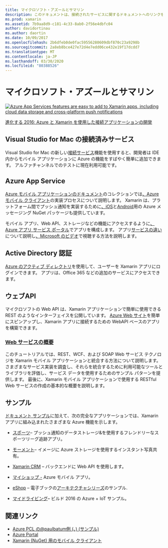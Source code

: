 ```yaml
---
title: マイクロソフト・アズールとサマリン
description: このドキュメントは、接続されたサービスに関するドキュメントへのリンクを使用して、Visual Studio での接続済みサービス、Azure モバイル アプリ、アクティブ ディレクトリ認証、および WebAPI です。
ms.prod: xamarin
ms.assetid: 7b9aa8d9-c181-4c33-8ab0-2f56e4dbfc04
author: davidortinau
ms.author: daortin
ms.date: 10/09/2017
ms.openlocfilehash: 2b6dfeb0de0fac59556280609dbf870c23a9298b
ms.sourcegitcommit: 2a8eb8bce427e72d4e7edd06ce432e19f17dcdd7
ms.translationtype: MT
ms.contentlocale: ja-JP
ms.lasthandoff: 03/30/2020
ms.locfileid: "80388526"
---
```

# <a name="microsoft-azure-and-xamarin"></a>マイクロソフト・アズールとサマリン

[![](images/evolve-mikej-azure-sml.png "Azure App Services features are easy to add to Xamarin apps, including cloud data storage and cross-platform push notifications")](https://evolve.xamarin.com/session/56ec886fde91c6253c277bc6)

[進化する 2016: Azure と Xamarin を使用した接続アプリケーションの開発](https://evolve.xamarin.com/session/56ec886fde91c6253c277bc6)

## <a name="connected-services-in-visual-studio-for-mac"></a>Visual Studio for Mac の接続済みサービス

Visual Studio for Mac の新しい[接続サービス](connected-services.md)機能を使用すると、開発者は IDE 内からモバイル アプリケーションに Azure の機能をすばやく簡単に追加できます。 アルファチャンネルでのテストに現在利用可能です。

## <a name="azure-app-services"></a>Azure App Service

[Azure モバイル アプリケーションのドキュメント](~/cross-platform/data-cloud/mobile-apps.md)のコレクションでは[、Azure モバイル クライアント](https://www.nuget.org/packages/Microsoft.Azure.Mobile.Client/)の実装プロセスについて説明します。
Xamarin は、プラットフォーム間でプッシュ通知を実装するために[、iOS](https://www.nuget.org/packages/Xamarin.Azure.NotificationHubs.iOS/)と[Android](https://www.nuget.org/packages/Xamarin.Azure.NotificationHubs.Android/)用の Azure メッセージング NuGet パッケージも提供しています。

モバイル アプリ、Web API、ストレージなどの機能にアクセスするように[、Azure アプリ サービス ポータル](https://portal.azure.com/)でアプリを構成します。 アプリ[サービスの違い](https://azure.microsoft.com/updates/whats-new-with-azure-app-service/)について説明し[、Microsoft のビデオ](https://azure.microsoft.com/campaigns/azure-march-announcement/)で視聴する方法を説明します。

## <a name="active-directory-authentication"></a>Active Directory 認証

[Azure のアクティブ ディレクトリ](~/cross-platform/data-cloud/active-directory/index.md)を使用して、ユーザーを Xamarin アプリにログインできます。 アプリは、Office 365 などの追加のサービスにアクセスできます。

## <a name="webapi"></a>ウェブAPI

マイクロソフトの Web API は、Xamarin アプリケーションで簡単に使用できる REST のようなインターフェイスを公開しています。
[Azure Web サイト](https://trywebsites.azurewebsites.net/)を簡単にスピンアップし、Xamarin アプリに接続するための WebAPI ベースのアプリを構築できます。

### <a name="introduction-to-web-services"></a>[Web サービスの概要](~/cross-platform/data-cloud/web-services/index.md)

このチュートリアルでは、REST、WCF、および SOAP Web サービス テクノロジを Xamarin モバイル アプリケーションと統合する方法について説明します。 さまざまなサービス実装を調査し、それらを統合するために利用可能なツールとライブラリを評価し、サービス データを使用するためのサンプル パターンを提供します。 最後に、Xamarin モバイル アプリケーションで使用する RESTful Web サービスの作成の基本的な概要を説明します。

## <a name="samples"></a>サンプル

[ドキュメント サンプル](https://github.com/xamarin/mobile-samples/tree/master/Azure)に加えて、次の完全なアプリケーションでは、Xamarin アプリに組み込まれたさまざまな Azure 機能を示します。

- [スポーツ](https://github.com/xamarin/Sport)– プッシュ通知のデータストレージ&を使用するフレンドリーなスポーツリーグ追跡アプリ。
- [モーメント](https://github.com/pierceboggan/Moments)– イメージに Azure ストレージを使用するインスタント写真共有。
- [Xamarin CRM](https://github.com/xamarin/app-crm) – バックエンドに Web API を使用します。
- [マイショップ -](https://github.com/jamesmontemagno/MyShoppe) Azure モバイル アプリ。

- [eShop](https://github.com/dotnet-architecture/eShopOnContainers) – 電子ブックの[アーキテクチャシリーズ](https://www.microsoft.com/net/learn/architecture)のサンプル.
- [マイドライビング](https://azure.microsoft.com/campaigns/mydriving/)– ビルド 2016 の Azure + IoT サンプル。

## <a name="related-links"></a>関連リンク

- [Azure PCL の@paulbatum例 (、) (サンプル)](https://github.com/paulbatum/mobile-services-xamarin-pcl)
- [Azure Portal](https://azure.microsoft.com/)
- [Xamarin (NuGet) 用のモバイル クライアント](https://www.nuget.org/packages/Microsoft.Azure.Mobile.Client/)
